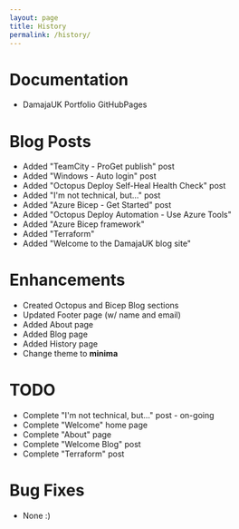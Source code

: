 ```yaml
---
layout: page
title: History
permalink: /history/
---
```


# Documentation
  - DamajaUK Portfolio GitHubPages

# Blog Posts
  - Added "TeamCity - ProGet publish" post
  - Added "Windows - Auto login" post
  - Added "Octopus Deploy Self-Heal Health Check" post
  - Added "I'm not technical, but..." post
  - Added "Azure Bicep - Get Started" post
  - Added "Octopus Deploy Automation - Use Azure Tools"
  - Added "Azure Bicep framework"
  - Added "Terraform"
  - Added "Welcome to the DamajaUK blog site"

# Enhancements
  - Created Octopus and Bicep Blog sections
  - Updated Footer page (w/ name and email)
  - Added About page
  - Added Blog page
  - Added History page
  - Change theme to **minima**

# TODO
  - Complete "I'm not technical, but..." post - on-going
  - Complete "Welcome" home page
  - Complete "About" page
  - Complete "Welcome Blog" post
  - Complete "Terraform" post

# Bug Fixes
  - None :)


